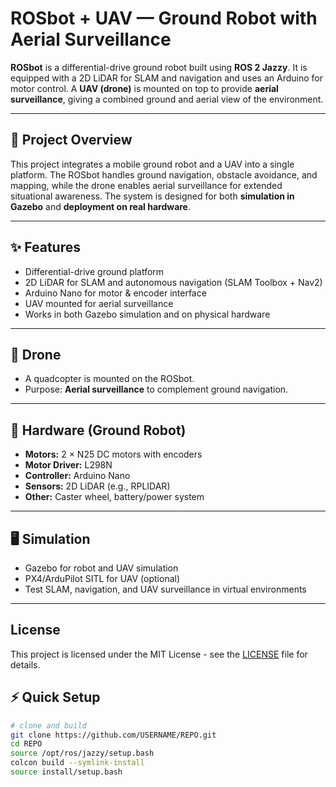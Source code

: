 # ROSbot + UAV — Ground Robot with Aerial Surveillance

**ROSbot** is a differential-drive ground robot built using **ROS 2 Jazzy**. It is equipped with a 2D LiDAR for SLAM and navigation and uses an Arduino for motor control. A **UAV (drone)** is mounted on top to provide **aerial surveillance**, giving a combined ground and aerial view of the environment.

---

## 📖 Project Overview
This project integrates a mobile ground robot and a UAV into a single platform. The ROSbot handles ground navigation, obstacle avoidance, and mapping, while the drone enables aerial surveillance for extended situational awareness. The system is designed for both **simulation in Gazebo** and **deployment on real hardware**.

---

## ✨ Features
- Differential-drive ground platform  
- 2D LiDAR for SLAM and autonomous navigation (SLAM Toolbox + Nav2)  
- Arduino Nano for motor & encoder interface  
- UAV mounted for aerial surveillance  
- Works in both Gazebo simulation and on physical hardware  

---

## 🚁 Drone
- A quadcopter is mounted on the ROSbot.  
- Purpose: **Aerial surveillance** to complement ground navigation.  

---

## 🔧 Hardware (Ground Robot)
- **Motors:** 2 × N25 DC motors with encoders  
- **Motor Driver:** L298N  
- **Controller:** Arduino Nano  
- **Sensors:** 2D LiDAR (e.g., RPLIDAR)  
- **Other:** Caster wheel, battery/power system  

---

## 🖥️ Simulation
- Gazebo for robot and UAV simulation  
- PX4/ArduPilot SITL for UAV (optional)  
- Test SLAM, navigation, and UAV surveillance in virtual environments  

---
## **License**  

This project is licensed under the MIT License - see the [LICENSE](LICENSE) file for details.

## ⚡ Quick Setup
```bash
# clone and build
git clone https://github.com/USERNAME/REPO.git
cd REPO
source /opt/ros/jazzy/setup.bash
colcon build --symlink-install
source install/setup.bash

